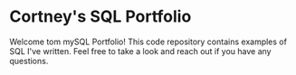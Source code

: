 # Cortney's SQL Portfolio
Welcome tom mySQL Portfolio!
This code repository contains examples of SQL I've written. Feel free to take a look and reach out if you have any questions.
